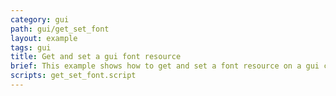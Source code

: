 ```yaml
---
category: gui
path: gui/get_set_font
layout: example
tags: gui
title: Get and set a gui font resource
brief: This example shows how to get and set a font resource on a gui component.
scripts: get_set_font.script
---
```


